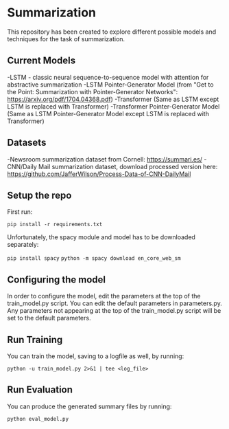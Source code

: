 # Summarization

This repository has been created to explore different possible models and techniques for the task of summarization.

## Current Models

-LSTM - classic neural sequence-to-sequence model with attention for abstractive summarization
-LSTM Pointer-Generator Model (from "Get to the Point: Summarization with Pointer-Generator Networks": https://arxiv.org/pdf/1704.04368.pdf)
-Transformer (Same as LSTM except LSTM is replaced with Transformer)
-Transformer Pointer-Generator Model (Same as LSTM Pointer-Generator Model except LSTM is replaced with Transformer)

## Datasets

-Newsroom summarization dataset from Cornell: https://summari.es/
-CNN/Daily Mail summarization dataset, download processed version here: https://github.com/JafferWilson/Process-Data-of-CNN-DailyMail

## Setup the repo

First run:

```pip install -r requirements.txt```

Unfortunately, the spacy module and model has to be downloaded separately:

```pip install spacy```
```python -m spacy download en_core_web_sm```

## Configuring the model

In order to configure the model, edit the parameters at the top of the train_model.py script.  You can edit the default parameters in parameters.py.  Any parameters not appearing at the top of the train_model.py script will be set to the default parameters.

## Run Training

You can train the model, saving to a logfile as well, by running:

```python -u train_model.py 2>&1 | tee <log_file>```

## Run Evaluation

You can produce the generated summary files by running:

```python eval_model.py```
